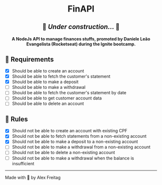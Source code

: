 <h1 align="center">
    FinAPI
</h1>

<h2 align="center">🚧 <i>Under construction... </i> 🚧</h2>

<h4 align="center">
  A NodeJs API to manage finances stuffs, promoted by Daniele Leão Evangelista (Rocketseat) during the Ignite bootcamp.
</h4>

## 🎯 Requirements
- [X] Should be able to create an account
- [X] Should be able to fetch the customer's statement
- [X] Should be able to make a deposit
- [ ] Should be able to make a withdrawal
- [ ] Should be able to fetch the customer's statement by date
- [ ] Should be able to get customer account data
- [ ] Should be able to delete an account
  
## 🚫 Rules
- [X] Should not be able to create an account with existing CPF
- [X] Should not be able to fetch statements from a non-existing account
- [X] Should not be able to make a deposit to a non-existing account
- [ ] Should not be able to make a withdrawal from a non-existing account
- [ ] Should not be able to delete a non-existing account
- [ ] Should not be able to make a withdrawal when the balance is insufficient

---
Made with 💜 by Alex Freitag 